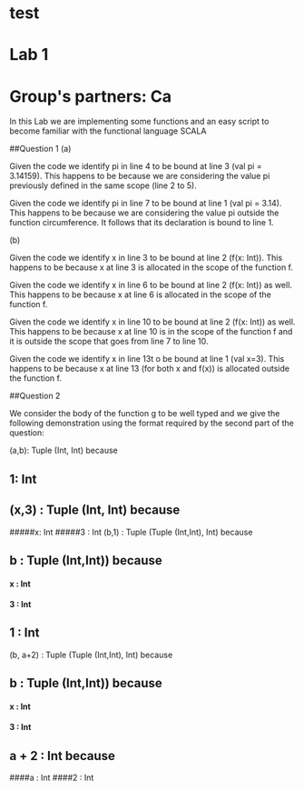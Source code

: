test
====
# Lab 1
# Group's partners: Ca
In this Lab we are implementing some functions and an easy script to become familiar with the functional language SCALA

##Question 1
(a) 

Given the code we identify pi in line 4 to be bound at line 3 (val pi = 3.14159). This happens to be because we are considering the value pi previously defined in the same scope (line 2 to 5).

Given the code we identify pi in line 7 to be bound at line 1 (val pi = 3.14). This happens to be because we are considering the value pi outside the function circumference. It follows that its declaration is bound to line 1.

(b)

Given the code we identify x in line 3 to be bound at line 2 (f(x: Int)). This happens to be because x at line 3 is allocated in the scope of the function f.

Given the code we identify x in line 6 to be bound at line 2 (f(x: Int)) as well. This happens to be because x at line 6 is allocated in the scope of the function f. 

Given the code we identify x in line 10 to be bound at line 2 (f(x: Int)) as well. This happens to be because x at line 10 is in the scope of the function f and it is outside the scope that goes from line 7 to line 10.

Given the code we identify x in line 13t o be bound at line 1 (val x=3). This happens to be because x at line 13 (for both x and f(x)) is allocated outside the function f. 

##Question 2

We consider the body of the function g to be well typed and we give the following demonstration using the format required by the second part of the question:

(a,b): Tuple (Int, Int) because
## 1: Int
## (x,3) : Tuple (Int, Int) because
#####x: Int
#####3 : Int
(b,1) : Tuple (Tuple (Int,Int), Int) because
## b : Tuple (Int,Int)) because
#### x : Int
#### 3 : Int
## 1 : Int
(b, a+2) : Tuple (Tuple (Int,Int), Int) because
## b : Tuple (Int,Int)) because
#### x : Int
#### 3 : Int
## a + 2 : Int because
####a : Int
####2 : Int